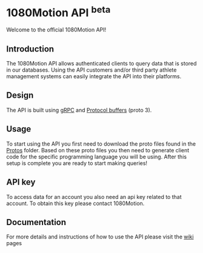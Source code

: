 # 1080Motion API <sup>beta</sup>
Welcome to the official 1080Motion API!

## Introduction
The 1080Motion API allows authenticated clients to query data that is stored in our databases. Using the API customers and/or third party athlete management systems can easily integrate the API into their platforms.

## Design
The API is built using [gRPC](https://grpc.io) and [Protocol buffers](https://developers.google.com/protocol-buffers/docs/proto3) (proto 3).


## Usage
To start using the API you first need to download the proto files found in the [Protos](https://github.com/1080Motion/API/tree/master/Protos) folder. Based on these proto files you then need to generate client code for the specific programming language you will be using. After this setup is complete you are ready to start making queries!  

## API key
To access data for an account you also need an api key related  to that account. To obtain this key please contact 1080Motion.

## Documentation
For more details and instructions of how to use the API please visit the [wiki](https://github.com/1080Motion/API/wiki) pages
